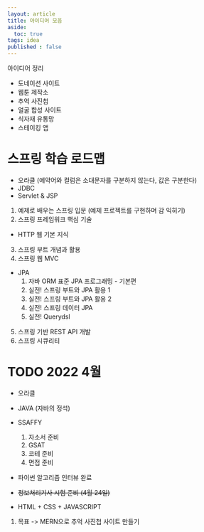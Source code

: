 ```yaml
---
layout: article
title: 아이디어 모음
aside:
  toc: true
tags: idea
published : false
---
```


아이디어 정리

<!--more-->


- 도네이션 사이트 
- 웹툰 제작소
- 추억 사진첩
- 얼굴 합성 사이트
- 식자재 유통망
- 스테이킹 앱


# 스프링 학습 로드맵
- 오라클  (예약어와 컬럼은 소대문자를 구분하지 않는다, 값은 구분한다)
- JDBC
- Servlet & JSP
1. 예제로 배우는 스프링 입문 (예제 프로젝트를 구현하며 감 익히기)
2. 스프링 프레임워크 핵심 기술
- HTTP 웹 기본 지식
3. 스프링 부트 개념과 활용
4. 스프링 웹 MVC
- JPA
  1. 자바 ORM 표준 JPA 프로그래밍 - 기본편
  2. 실전! 스프링 부트와 JPA 활용 1
  3. 실전! 스프링 부트와 JPA 활용 2
  4. 실전! 스프링 데이터 JPA
  5. 실전! Querydsl
5. 스프링 기반 REST API 개발
6. 스프링 시큐리티


# TODO 2022 4월
- 오라클
- JAVA (자바의 정석)
- SSAFFY
  1. 자소서 준비
  2. GSAT
  3. 코테 준비
  4. 면접 준비
- 파이썬 알고리즘 인터뷰 완료
- ~~정보처리기사 시험 준비 (4월 24일)~~

- HTML + CSS + JAVASCRIPT

1. 목표 -> MERN으로 추억 사진첩 사이트 만들기